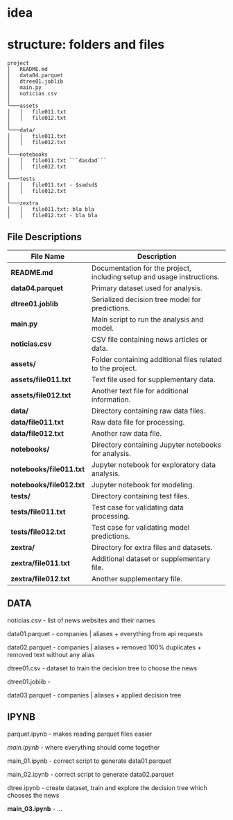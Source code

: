 # idea

# structure: folders and files

```
project
│   README.md
│   data04.parquet
│   dtree01.joblib
│   main.py
│   noticias.csv
│
└───assets
│   │   file011.txt
│   │   file012.txt
│
└───data/
│   │   file011.txt
│   │   file012.txt
│
└───notebooks
│   │   file011.txt ```dasdad```
│   │   file012.txt
│
└───tests
│   │   file011.txt - $sadsd$
│   │   file012.txt
│
└───zextra
│   │   file011.txt: bla bla
│   │   file012.txt - bla bla
```


## File Descriptions

| File Name          | Description                                       |
|--------------------|---------------------------------------------------|
| **README.md**      | Documentation for the project, including setup and usage instructions. |
| **data04.parquet** | Primary dataset used for analysis.                |
| **dtree01.joblib** | Serialized decision tree model for predictions.   |
| **main.py**        | Main script to run the analysis and model.       |
| **noticias.csv**   | CSV file containing news articles or data.       |
| **assets/**        | Folder containing additional files related to the project. |
| **assets/file011.txt** | Text file used for supplementary data.         |
| **assets/file012.txt** | Another text file for additional information.  |
| **data/**          | Directory containing raw data files.              |
| **data/file011.txt** | Raw data file for processing.                   |
| **data/file012.txt** | Another raw data file.                           |
| **notebooks/**     | Directory containing Jupyter notebooks for analysis. |
| **notebooks/file011.txt** | Jupyter notebook for exploratory data analysis. |
| **notebooks/file012.txt** | Jupyter notebook for modeling.                |
| **tests/**         | Directory containing test files.                  |
| **tests/file011.txt** | Test case for validating data processing.        |
| **tests/file012.txt** | Test case for validating model predictions.      |
| **zextra/**        | Directory for extra files and datasets.           |
| **zextra/file011.txt** | Additional dataset or supplementary file.       |
| **zextra/file012.txt** | Another supplementary file.                     |


## DATA

noticias.csv - list of news websites and their names

data01.parquet - companies | aliases + everything from api requests

data02.parquet - companies | aliases + removed 100% duplicates + removed text without any alias

dtree01.csv - dataset to train the decision tree to choose the news

dtree01.joblib - 

data03.parquet - companies | aliases + applied decision tree


## IPYNB

parquet.ipynb - makes reading parquet files easier

*main.ipynb* - where everything should come together

main_01.ipynb - correct script to generate data01.parquet

main_02.ipynb - correct script to generate data02.parquet

dtree.ipynb - create dataset, train and explore the decision tree which chooses the news

**main_03.ipynb** - ...
